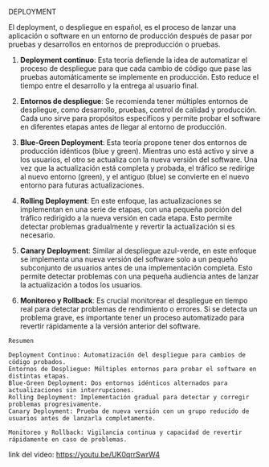 DEPLOYMENT


El deployment, o despliegue en español, es el proceso de lanzar una aplicación o software en un entorno de producción después de pasar por pruebas y desarrollos en entornos de preproducción o pruebas.
1. **Deployment continuo**: Esta teoría defiende la idea de automatizar el proceso de despliegue para que cada cambio de código que pase las pruebas automáticamente se implemente en producción. Esto reduce el tiempo entre el desarrollo y la entrega al usuario final.
    
2. **Entornos de despliegue**: Se recomienda tener múltiples entornos de despliegue, como desarrollo, pruebas, control de calidad y producción. Cada uno sirve para propósitos específicos y permite probar el software en diferentes etapas antes de llegar al entorno de producción.
    
3. **Blue-Green Deployment**: Esta teoría propone tener dos entornos de producción idénticos (blue y green). Mientras uno está activo y sirve a los usuarios, el otro se actualiza con la nueva versión del software. Una vez que la actualización está completa y probada, el tráfico se redirige al nuevo entorno (green), y el antiguo (blue) se convierte en el nuevo entorno para futuras actualizaciones.
    
4. **Rolling Deployment**: En este enfoque, las actualizaciones se implementan en una serie de etapas, con una pequeña porción del tráfico redirigido a la nueva versión en cada etapa. Esto permite detectar problemas gradualmente y revertir la actualización si es necesario.
    
5. **Canary Deployment**: Similar al despliegue azul-verde, en este enfoque se implementa una nueva versión del software solo a un pequeño subconjunto de usuarios antes de una implementación completa. Esto permite detectar problemas con una pequeña audiencia antes de lanzar la actualización a todos los usuarios.
    
6. **Monitoreo y Rollback**: Es crucial monitorear el despliegue en tiempo real para detectar problemas de rendimiento o errores. Si se detecta un problema grave, es importante tener un proceso automatizado para revertir rápidamente a la versión anterior del software.

~~~
Resumen 

Deployment Continuo: Automatización del despliegue para cambios de código probados.
Entornos de Despliegue: Múltiples entornos para probar el software en distintas etapas.
Blue-Green Deployment: Dos entornos idénticos alternados para actualizaciones sin interrupciones.
Rolling Deployment: Implementación gradual para detectar y corregir problemas progresivamente.
Canary Deployment: Prueba de nueva versión con un grupo reducido de usuarios antes de lanzarla completamente.

Monitoreo y Rollback: Vigilancia continua y capacidad de revertir rápidamente en caso de problemas.
 ~~~

 link del video:
 https://youtu.be/UK0qrrSwrW4